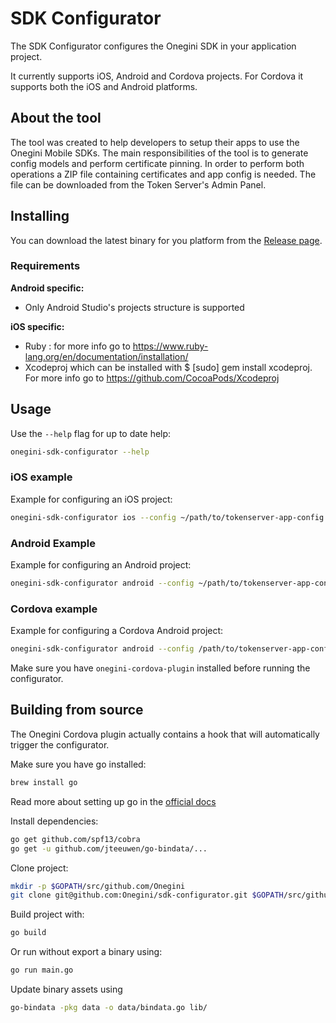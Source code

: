 # SDK Configurator

The SDK Configurator configures the Onegini SDK in your application project.

It currently supports iOS, Android and Cordova projects. For Cordova it supports both the iOS and Android platforms.

## About the tool

The tool was created to help developers to setup their apps to use the Onegini Mobile SDKs. The main responsibilities of the tool is to generate config models 
and perform certificate pinning. In order to perform both operations a ZIP file containing certificates and app config is needed. The file can be downloaded 
from the Token Server's Admin Panel.


## Installing

You can download the latest binary for you platform from the [Release page](https://github.com/Onegini/sdk-configurator/releases).

### Requirements

**Android specific:**

- Only Android Studio's projects structure is supported

**iOS specific:**

- Ruby : for more info go to https://www.ruby-lang.org/en/documentation/installation/
- Xcodeproj which can be installed with $ [sudo] gem install xcodeproj. For more info go to https://github.com/CocoaPods/Xcodeproj

## Usage

Use the `--help` flag for up to date help:
```sh
onegini-sdk-configurator --help
```

### iOS example
 
Example for configuring an iOS project:
```sh
onegini-sdk-configurator ios --config ~/path/to/tokenserver-app-config.zip --app-dir ~/onegini/cordova-app/ --debugDetection=true --rootDetection=true
```

### Android Example
Example for configuring an Android project:
```sh
onegini-sdk-configurator android --config ~/path/to/tokenserver-app-config.zip --app-dir ~/onegini/cordova-app/ --debugDetection=true --rootDetection=true
```

### Cordova example
Example for configuring a Cordova Android project:
```sh
onegini-sdk-configurator android --config /path/to/tokenserver-app-config.zip --app-dir /path/to/cordova-app/ --cordova
```
Make sure you have `onegini-cordova-plugin` installed before running the configurator.

## Building from source

The Onegini Cordova plugin actually contains a hook that will automatically trigger the configurator. 

Make sure you have go installed:
```sh
brew install go
```

Read more about setting up go in the [official docs](https://golang.org/doc/install)

Install dependencies:
```sh
go get github.com/spf13/cobra
go get -u github.com/jteeuwen/go-bindata/...
```

Clone project:
```sh
mkdir -p $GOPATH/src/github.com/Onegini
git clone git@github.com:Onegini/sdk-configurator.git $GOPATH/src/github.com/Onegini/onegini-sdk-configurator
```

Build project with:
```sh
go build
```

Or run without export a binary using:
```sh
go run main.go
```

Update binary assets using
```sh
go-bindata -pkg data -o data/bindata.go lib/
```
